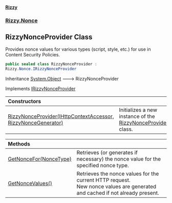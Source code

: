 #### [Rizzy](index 'index')
### [Rizzy.Nonce](Rizzy.Nonce 'Rizzy.Nonce')

## RizzyNonceProvider Class

Provides nonce values for various types (script, style, etc.) for use in Content Security Policies.

```csharp
public sealed class RizzyNonceProvider :
Rizzy.Nonce.IRizzyNonceProvider
```

Inheritance [System.Object](https://docs.microsoft.com/en-us/dotnet/api/System.Object 'System.Object') &#129106; RizzyNonceProvider

Implements [IRizzyNonceProvider](Rizzy.Nonce.IRizzyNonceProvider 'Rizzy.Nonce.IRizzyNonceProvider')

| Constructors | |
| :--- | :--- |
| [RizzyNonceProvider(IHttpContextAccessor, RizzyNonceGenerator)](Rizzy.Nonce.RizzyNonceProvider.RizzyNonceProvider(Microsoft.AspNetCore.Http.IHttpContextAccessor,Rizzy.Nonce.RizzyNonceGenerator) 'Rizzy.Nonce.RizzyNonceProvider.RizzyNonceProvider(Microsoft.AspNetCore.Http.IHttpContextAccessor, Rizzy.Nonce.RizzyNonceGenerator)') | Initializes a new instance of the [RizzyNonceProvider](Rizzy.Nonce.RizzyNonceProvider 'Rizzy.Nonce.RizzyNonceProvider') class. |

| Methods | |
| :--- | :--- |
| [GetNonceFor(NonceType)](Rizzy.Nonce.RizzyNonceProvider.GetNonceFor(Rizzy.Nonce.NonceType) 'Rizzy.Nonce.RizzyNonceProvider.GetNonceFor(Rizzy.Nonce.NonceType)') | Retrieves (or generates if necessary) the nonce value for the specified nonce type. |
| [GetNonceValues()](Rizzy.Nonce.RizzyNonceProvider.GetNonceValues() 'Rizzy.Nonce.RizzyNonceProvider.GetNonceValues()') | Retrieves the nonce values for the current HTTP request. <br/>New nonce values are generated and cached if not already present. |
